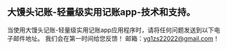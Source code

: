 ## 大馒头记账-轻量级实用记账app-技术和支持。
当使用大馒头记账-轻量级实用记账app应用程序时，请将任何问题发送到以下电子邮件地址。
我们会在第一时间给您反馈！
邮箱：yg1zs22022@gmail.com！
